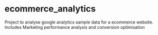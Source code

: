# ecommerce_analytics
Project to analyse google analytics sample data for a ecommerce website. Includes Marketing performance analysis and conversion optimisation
